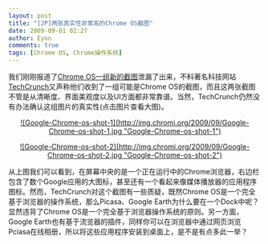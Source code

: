 ```yaml
---
layout: post
title: "[2P]两张真实性非常高的Chrome OS截图"
date: 2009-09-01 02:27
author: Eyon
comments: true
tags: [Chrome OS, Chrome操作系统]
---
```

我们刚刚报道了[Chrome OS一组新的截图](http://www.chromi.org/archives/594)泄漏了出来，不料著名科技网站[TechCrunch](http://www.techcrunch.com/2009/08/31/more-alleged-screenshots-of-google-chrome-os-my-what-big-icons-you-have/)又声称他们收到了一组可能是Chrome OS的截图，而且这两张截图不管是从清晰度、界面美观度以及UI方面都非常靠谱。当然，TechCrunch仍然没有办法确认这组图片的真实性(点击图片查看大图)。
<p style="text-align: center;"><a href="http://img.chromi.org/2009/09/Google%20Chrome%20os%20shot%201.jpg">![Google-Chrome-os-shot-1](http://img.chromi.org/2009/09/Google-Chrome-os-shot-1.jpg "Google-Chrome-os-shot-1")</a>
<!--more-->
<p style="text-align: center;"><a href="http://www.chromi.org/public_html/wp-content/uploads/2009/09/Google%20Chrome%20os%20shot%202.jpg">![Google-Chrome-os-shot-2](http://img.chromi.org/2009/09/Google-Chrome-os-shot-2.jpg "Google-Chrome-os-shot-2")</a>


从上图我们可以看到，在屏幕中央的是一个正在运行中的Chrome浏览器，右边栏包含了数个Google应用的大图标，甚至还有一个看起来像媒体播放器的应用程序图标。然而，TechCrunch对这个截图有一些质疑，既然Chrome OS是一个完全基于浏览器的操作系统，那么Picasa、Google Earth为什么要在一个Dock中呢？显然违背了Chrome OS是一个完全基于浏览器操作系统的原则。另一方面，Google Earth也有基于流览器的插件，同样你可以在浏览器中通过网页浏览Pciasa在线相册，所以将这些应用程序安装到桌面上，是不是有点多此一举？
